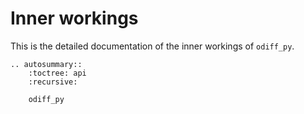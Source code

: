 # Inner workings

This is the detailed documentation of the inner workings of `odiff_py`.

```{eval-rst}
.. autosummary::
    :toctree: api
    :recursive:

    odiff_py
```
